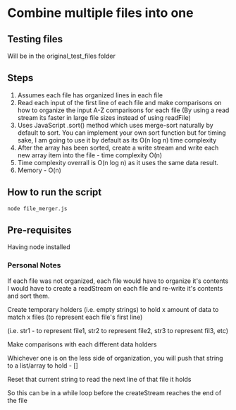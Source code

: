# Combine multiple files into one

## Testing files
Will be in the original_test_files folder

## Steps
1. Assumes each file has organized lines in each file
2. Read each input of the first line of each file and make comparisons on how to organize the input A-Z comparisons for each file
(By using a read stream its faster in large file sizes instead of using readFile)
3. Uses JavaScript .sort() method which uses merge-sort naturally by default to sort. You can implement your own sort function but for timing sake, I am going to use it by default as its O(n log n) time complexity
4. After the array has been sorted, create a write stream and write each new array item into the file - time complexity O(n)
5. Time complexity overrall is O(n log n) as it uses the same data result.
6. Memory - O(n) 

## How to run the script
``` node file_merger.js ```

## Pre-requisites
Having node installed

### Personal Notes
If each file was not organized, each file would have to organize it's contents
I would have to create a readStream on each file and re-write it's contents and sort them.

Create temporary holders (i.e. empty strings) to hold x amount of data to match x files (to represent each file's first line)

(i.e. str1 - to represent file1, str2 to represent file2, str3 to represent fil3, etc)

Make comparisons with each different data holders 

Whichever one is on the less side of organization, you will push that string to a list/array to hold - []

Reset that current string to read the next line of that file it holds

So this can be in a while loop before the createStream reaches the end of the file
